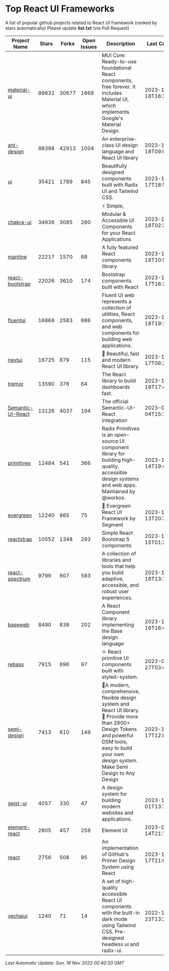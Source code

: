 # Top React UI Frameworks

A list of popular github projects related to React UI framework (ranked by stars automatically)
Please update **list.txt** (via Pull Request)

| Project Name | Stars | Forks | Open Issues | Description | Last Commit |
| ------------ | ----- | ----- | ----------- | ----------- | ----------- |
| [material-ui](https://github.com/mui/material-ui) |89632|30677|1668|MUI Core: Ready-to-use foundational React components, free forever. It includes Material UI, which implements Google&#39;s Material Design.|2023-11-18T16:33:15Z|
| [ant-design](https://github.com/ant-design/ant-design) |88398|42913|1004|An enterprise-class UI design language and React UI library|2023-11-18T09:08:13Z|
| [ui](https://github.com/shadcn-ui/ui) |35421|1789|845|Beautifully designed components built with Radix UI and Tailwind CSS.|2023-11-17T18:56:24Z|
| [chakra-ui](https://github.com/chakra-ui/chakra-ui) |34936|3085|260|⚡️ Simple, Modular &amp; Accessible UI Components for your React Applications|2023-11-18T02:24:14Z|
| [mantine](https://github.com/mantinedev/mantine) |22217|1570|68|A fully featured React components library|2023-11-18T10:51:17Z|
| [react-bootstrap](https://github.com/react-bootstrap/react-bootstrap) |22026|3610|174|Bootstrap components built with React|2023-11-17T16:29:49Z|
| [fluentui](https://github.com/microsoft/fluentui) |16868|2583|686|Fluent UI web represents a collection of utilities, React components, and web components for building web applications.|2023-11-18T19:14:22Z|
| [nextui](https://github.com/nextui-org/nextui) |16725|879|115|🚀   Beautiful, fast and modern React UI library.|2023-11-17T06:27:14Z|
| [tremor](https://github.com/tremorlabs/tremor) |13590|376|64|The React library to build dashboards fast.|2023-11-18T17:44:45Z|
| [Semantic-UI-React](https://github.com/Semantic-Org/Semantic-UI-React) |13126|4037|194|The official Semantic-UI-React integration|2023-09-04T15:15:33Z|
| [primitives](https://github.com/radix-ui/primitives) |12484|541|366|Radix Primitives is an open-source UI component library for building high-quality, accessible design systems and web apps. Maintained by @workos.|2023-11-14T19:44:03Z|
| [evergreen](https://github.com/segmentio/evergreen) |12240|865|75|🌲 Evergreen React UI Framework by Segment|2023-11-13T20:35:14Z|
| [reactstrap](https://github.com/reactstrap/reactstrap) |10552|1348|293|Simple React Bootstrap 5 components|2023-11-15T01:23:32Z|
| [react-spectrum](https://github.com/adobe/react-spectrum) |9799|807|583|A collection of libraries and tools that help you build adaptive, accessible, and robust user experiences.|2023-11-18T13:11:17Z|
| [baseweb](https://github.com/uber/baseweb) |8490|838|202|A React Component library implementing the Base design language|2023-11-16T16:46:08Z|
| [rebass](https://github.com/rebassjs/rebass) |7915|696|97|:atom_symbol: React primitive UI components built with styled-system.|2023-07-27T03:42:53Z|
| [semi-design](https://github.com/DouyinFE/semi-design) |7413|610|149|🚀A modern, comprehensive, flexible design system and React UI library. 🎨 Provide more than 2800+ Design Tokens and powerful DSM tools, easy to build your own design system. Make Semi Design to Any Design|2023-11-17T12:07:26Z|
| [geist-ui](https://github.com/geist-org/geist-ui) |4057|330|47|A design system for building modern websites and applications.|2023-11-01T13:10:44Z|
| [element-react](https://github.com/ElemeFE/element-react) |2805|457|258|Element UI|2023-01-14T21:13:08Z|
| [react](https://github.com/primer/react) |2756|508|95|An implementation of GitHub&#39;s Primer Design System using React|2023-11-17T21:00:08Z|
| [vechaiui](https://github.com/vechai/vechaiui) |1240|71|14|A set of high-quality accessible React UI components with the built-in dark mode using Tailwind CSS. Pre-designed headless ui and radix-ui.|2022-12-23T13:29:41Z|

*Last Automatic Update: Sun, 19 Nov 2023 00:40:33 GMT*
